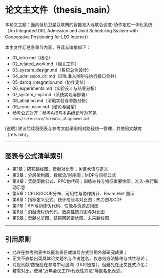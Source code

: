 # 论文主文件（thesis_main）

本论文主题：面向低轨卫星互联网的智能准入与联合调度-协作定位一体化系统（An Integrated DRL Admission and Joint Scheduling System with Cooperative Positioning for LEO Internet）

本主文件汇总各章节内容，导读与编排如下：

- 01_intro.md（绪论）
- 02_related_work.md（相关工作）
- 03_system_design.md（系统总体设计）
- 04_admission_drl.md（DRL准入控制与执行接口合并）
- 05_dsroq_integration.md（协作定位）
- 06_experiments.md（实验设计与结果分析）
- 07_system_impl.md（系统实现与部署）
- 08_ablation.md（消融实验与参数分析）
- 09_conclusion.md（结论与展望）
- 参考公式对齐：参考A/B与本系统记号对齐见 `docs/reference/formula_alignment.md`

[说明] 建议后续将图表与参考文献采用相对路径统一管理，并使用文献库（refs.bib）。

---

## 图表与公式清单索引
- 第1章：研究路线图、贡献对比表；关键术语与定义
- 第3章：分层架构图、数据流/时序图；MDP与目标公式
- 第4章：奖励函数公式、PPO伪代码；训练曲线与特征重要性图；准入-执行联动示意
- 第5章：CRLB/GDOP分布、可用性与协作统计、Beam Hint 图示
- 第6章：指标定义公式、统计检验与对比图；热力图与CDF
- 第7章：API与训练伪代码、性能与资源占用图
- 第8章：消融流程伪代码、敏感性热力图与对比图
- 第9章：贡献总览图、结果回顾雷达图、未来路线图

---

## 引用原则
- 允许在参考列表中以匿名条目或编号方式引用外部研究成果；
- 正文不直接出现具体论文题名与作者姓名，仅总结方法脉络与共性结论；
- 对应贡献/数据应在参考中可追溯（DOI/链接），但避免在正文显式点名；
- 若需对比，使用“近年会议工作/代表性方法”等匿名化表述。
